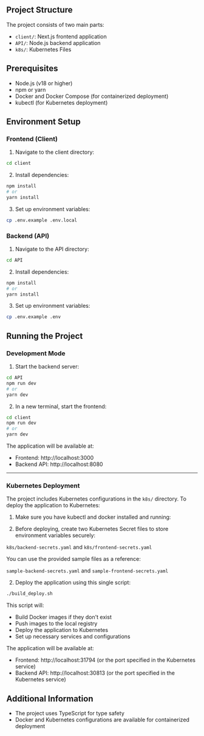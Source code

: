 ## Project Structure

The project consists of two main parts:
- `client/`: Next.js frontend application
- `API/`: Node.js backend application
- `k8s/`: Kubernetes Files

## Prerequisites

- Node.js (v18 or higher)
- npm or yarn
- Docker and Docker Compose (for containerized deployment)
- kubectl (for Kubernetes deployment)

## Environment Setup

### Frontend (Client)

1. Navigate to the client directory:
```bash
cd client
```

2. Install dependencies:
```bash
npm install
# or
yarn install
```

3. Set up environment variables:
```bash
cp .env.example .env.local
```

### Backend (API)

1. Navigate to the API directory:
```bash
cd API
```

2. Install dependencies:
```bash
npm install
# or
yarn install
```

3. Set up environment variables:
```bash
cp .env.example .env
```

## Running the Project

### Development Mode

1. Start the backend server:
```bash
cd API
npm run dev
# or
yarn dev
```

2. In a new terminal, start the frontend:
```bash
cd client
npm run dev
# or
yarn dev
```

The application will be available at:
- Frontend: http://localhost:3000
- Backend API: http://localhost:8080

----
### Kubernetes Deployment

The project includes Kubernetes configurations in the `k8s/` directory. To deploy the application to Kubernetes:

1. Make sure you have kubectl and docker installed and running:

2. Before deploying, create two Kubernetes Secret files to store environment variables securely:
 
  `k8s/backend-secrets.yaml` and
  `k8s/frontend-secrets.yaml`

  You can use the provided sample files as a reference:

  `sample-backend-secrets.yaml` and
  `sample-frontend-secrets.yaml`


2. Deploy the application using this single script:
```bash
./build_deploy.sh
```

This script will:
- Build Docker images if they don't exist
- Push images to the local registry
- Deploy the application to Kubernetes
- Set up necessary services and configurations

The application will be available at:
- Frontend: http://localhost:31794 (or the port specified in the Kubernetes service)
- Backend API: http://localhost:30813 (or the port specified in the Kubernetes service)

## Additional Information

- The project uses TypeScript for type safety
- Docker and Kubernetes configurations are available for containerized deployment
